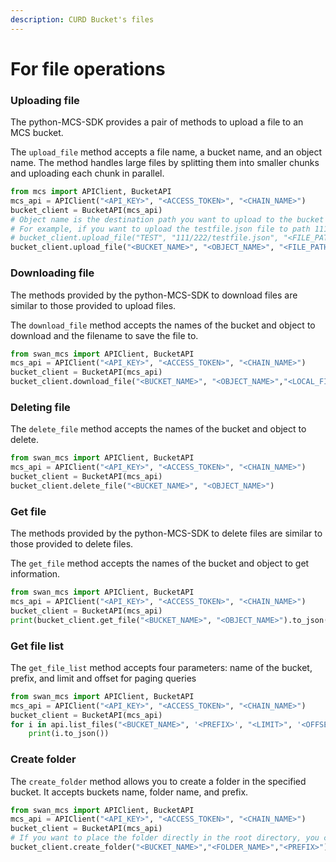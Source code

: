 ```yaml
---
description: CURD Bucket's files
---
```


# For file operations

### Uploading file

The python-MCS-SDK provides a pair of methods to upload a file to an MCS bucket.

The `upload_file` method accepts a file name, a bucket name, and an object name. The method handles large files by splitting them into smaller chunks and uploading each chunk in parallel.

```python
from mcs import APIClient, BucketAPI
mcs_api = APIClient("<API_KEY>", "<ACCESS_TOKEN>", "<CHAIN_NAME>")
bucket_client = BucketAPI(mcs_api)
# Object name is the destination path you want to upload to the bucket
# For example, if you want to upload the testfile.json file to path 111/222 in the TEST bucket, you would write: 
# bucket_client.upload_file("TEST", "111/222/testfile.json", "<FILE_PATH>")
bucket_client.upload_file("<BUCKET_NAME>", "<OBJECT_NAME>", "<FILE_PATH>")
```

### Downloading file

The methods provided by the python-MCS-SDK to download files are similar to those provided to upload files.

The `download_file` method accepts the names of the bucket and object to download and the filename to save the file to.

```python
from swan_mcs import APIClient, BucketAPI
mcs_api = APIClient("<API_KEY>", "<ACCESS_TOKEN>", "<CHAIN_NAME>")
bucket_client = BucketAPI(mcs_api)
bucket_client.download_file("<BUCKET_NAME>", "<OBJECT_NAME>","<LOCAL_FILENAME>")
```

### Deleting file

The `delete_file` method accepts the names of the bucket and object to delete.

```python
from swan_mcs import APIClient, BucketAPI
mcs_api = APIClient("<API_KEY>", "<ACCESS_TOKEN>", "<CHAIN_NAME>")
bucket_client = BucketAPI(mcs_api)
bucket_client.delete_file("<BUCKET_NAME>", "<OBJECT_NAME>")
```

### Get file

The methods provided by the python-MCS-SDK to delete files are similar to those provided to delete files.

The `get_file` method accepts the names of the bucket and object to get information.

```python
from swan_mcs import APIClient, BucketAPI
mcs_api = APIClient("<API_KEY>", "<ACCESS_TOKEN>", "<CHAIN_NAME>")
bucket_client = BucketAPI(mcs_api)
print(bucket_client.get_file("<BUCKET_NAME>", "<OBJECT_NAME>").to_json())
```

### Get file list

The `get_file_list` method accepts four parameters: name of the bucket, prefix, and limit and offset for paging queries

```python
from swan_mcs import APIClient, BucketAPI
mcs_api = APIClient("<API_KEY>", "<ACCESS_TOKEN>", "<CHAIN_NAME>")
bucket_client = BucketAPI(mcs_api)
for i in api.list_files("<BUCKET_NAME>", '<PREFIX>', "<LIMIT>", '<OFFSET>'):
    print(i.to_json())
```

### Create folder

The `create_folder` method allows you to create a folder in the specified bucket. It accepts buckets name, folder name, and prefix.

```python
from swan_mcs import APIClient, BucketAPI
mcs_api = APIClient("<API_KEY>", "<ACCESS_TOKEN>", "<CHAIN_NAME>")
bucket_client = BucketAPI(mcs_api)
# If you want to place the folder directly in the root directory, you can leave the prefix field empty
bucket_client.create_folder("<BUCKET_NAME>","<FOLDER_NAME>","<PREFIX>")
```
